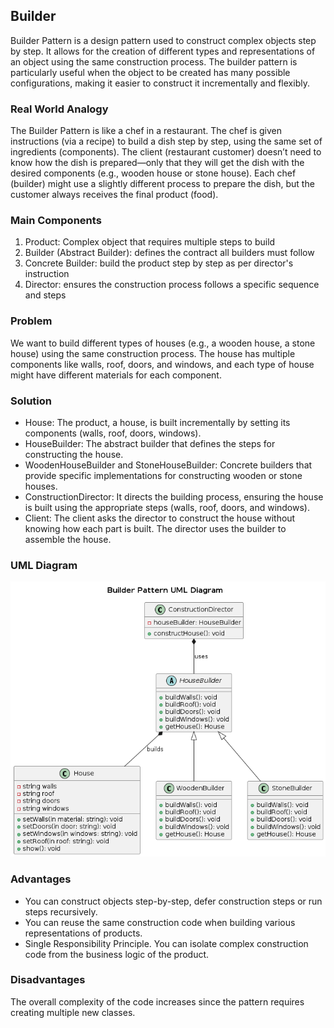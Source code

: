 ## Builder

 Builder Pattern is a design pattern used to construct complex objects step by step. It allows for the creation of different types and representations of an object using the same construction process. The builder pattern is particularly useful when the object to be created has many possible configurations, making it easier to construct it incrementally and flexibly.

### Real World Analogy

The Builder Pattern is like a chef in a restaurant. The chef is given instructions (via a recipe) to build a dish step by step, using the same set of ingredients (components). The client (restaurant customer) doesn’t need to know how the dish is prepared—only that they will get the dish with the desired components (e.g., wooden house or stone house). Each chef (builder) might use a slightly different process to prepare the dish, but the customer always receives the final product (food).

### Main Components

1. Product: Complex object that requires multiple steps to build
2. Builder (Abstract Builder): defines the contract all builders must follow
3. Concrete Builder: build the product step by step as per director's instruction
4. Director: ensures the construction process follows a specific sequence and steps



### Problem

We want to build different types of houses (e.g., a wooden house, a stone house) using the same construction process. The house has multiple components like walls, roof, doors, and windows, and each type of house might have different materials for each component.

### Solution

- House: The product, a house, is built incrementally by setting its components (walls, roof, doors, windows).
- HouseBuilder: The abstract builder that defines the steps for constructing the house.
- WoodenHouseBuilder and StoneHouseBuilder: Concrete builders that provide specific implementations for constructing wooden or stone houses.
- ConstructionDirector: It directs the building process, ensuring the house is built using the appropriate steps (walls, roof, doors, and windows).
- Client: The client asks the director to construct the house without knowing how each part is built. The director uses the builder to assemble the house.

### UML Diagram
<p align="center">
  <img src="../../out/Creational_Design_Pattern/Builder/builder/builder.png" />
</p>

### Advantages
- You can construct objects step-by-step, defer construction steps or run steps recursively.
- You can reuse the same construction code when building various representations of products.
- Single Responsibility Principle. You can isolate complex construction code from the business logic of the product.

### Disadvantages
The overall complexity of the code increases since the pattern requires creating multiple new classes.
